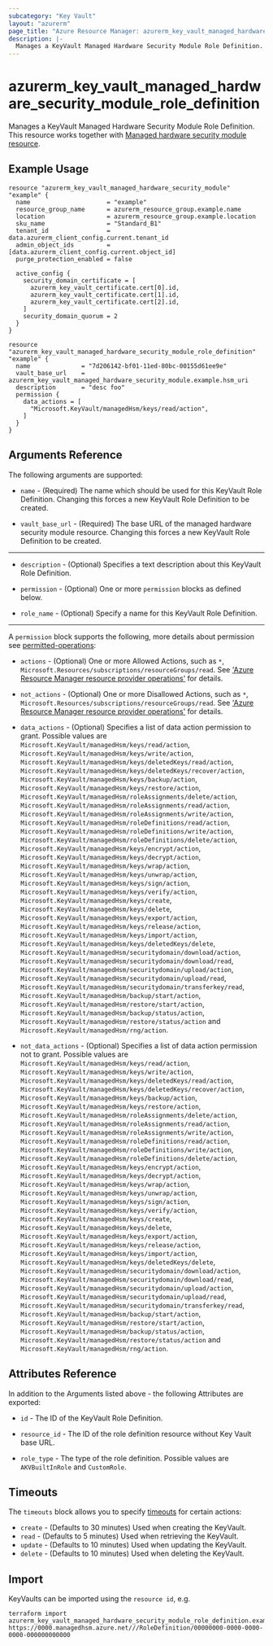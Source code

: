 ```yaml
---
subcategory: "Key Vault"
layout: "azurerm"
page_title: "Azure Resource Manager: azurerm_key_vault_managed_hardware_security_module_role_definition"
description: |-
  Manages a KeyVault Managed Hardware Security Module Role Definition.
---
```


# azurerm_key_vault_managed_hardware_security_module_role_definition

Manages a KeyVault Managed Hardware Security Module Role Definition. This resource works together with [Managed hardware security module resource](./key_vault_managed_hardware_security_module).

## Example Usage

```hcl
resource "azurerm_key_vault_managed_hardware_security_module" "example" {
  name                     = "example"
  resource_group_name      = azurerm_resource_group.example.name
  location                 = azurerm_resource_group.example.location
  sku_name                 = "Standard_B1"
  tenant_id                = data.azurerm_client_config.current.tenant_id
  admin_object_ids         = [data.azurerm_client_config.current.object_id]
  purge_protection_enabled = false

  active_config {
    security_domain_certificate = [
      azurerm_key_vault_certificate.cert[0].id,
      azurerm_key_vault_certificate.cert[1].id,
      azurerm_key_vault_certificate.cert[2].id,
    ]
    security_domain_quorum = 2
  }
}

resource "azurerm_key_vault_managed_hardware_security_module_role_definition" "example" {
  name              = "7d206142-bf01-11ed-80bc-00155d61ee9e"
  vault_base_url    = azurerm_key_vault_managed_hardware_security_module.example.hsm_uri
  description       = "desc foo"
  permission {
    data_actions = [
      "Microsoft.KeyVault/managedHsm/keys/read/action",
    ]
  }
}
```

## Arguments Reference

The following arguments are supported:

* `name` - (Required) The name which should be used for this KeyVault Role Definition. Changing this forces a new KeyVault Role Definition to be created.

* `vault_base_url` - (Required) The base URL of the managed hardware security module resource. Changing this forces a new KeyVault Role Definition to be created.

---

* `description` - (Optional) Specifies a text description about this KeyVault Role Definition.

* `permission` - (Optional) One or more `permission` blocks as defined below.

* `role_name` - (Optional) Specify a name for this KeyVault Role Definition.

---

A `permission` block supports the following, more details about permission see [permitted-operations](https://learn.microsoft.com/en-us/azure/key-vault/managed-hsm/built-in-roles#permitted-operations):

* `actions` - (Optional) One or more Allowed Actions, such as `*`, `Microsoft.Resources/subscriptions/resourceGroups/read`. See ['Azure Resource Manager resource provider operations'](https://docs.microsoft.com/azure/role-based-access-control/resource-provider-operations) for details.

* `not_actions` - (Optional) One or more Disallowed Actions, such as `*`, `Microsoft.Resources/subscriptions/resourceGroups/read`. See ['Azure Resource Manager resource provider operations'](https://docs.microsoft.com/azure/role-based-access-control/resource-provider-operations) for details.

* `data_actions` - (Optional) Specifies a list of data action permission to grant. Possible values are `Microsoft.KeyVault/managedHsm/keys/read/action`, `Microsoft.KeyVault/managedHsm/keys/write/action`, `Microsoft.KeyVault/managedHsm/keys/deletedKeys/read/action`, `Microsoft.KeyVault/managedHsm/keys/deletedKeys/recover/action`, `Microsoft.KeyVault/managedHsm/keys/backup/action`, `Microsoft.KeyVault/managedHsm/keys/restore/action`, `Microsoft.KeyVault/managedHsm/roleAssignments/delete/action`, `Microsoft.KeyVault/managedHsm/roleAssignments/read/action`, `Microsoft.KeyVault/managedHsm/roleAssignments/write/action`, `Microsoft.KeyVault/managedHsm/roleDefinitions/read/action`, `Microsoft.KeyVault/managedHsm/roleDefinitions/write/action`, `Microsoft.KeyVault/managedHsm/roleDefinitions/delete/action`, `Microsoft.KeyVault/managedHsm/keys/encrypt/action`, `Microsoft.KeyVault/managedHsm/keys/decrypt/action`, `Microsoft.KeyVault/managedHsm/keys/wrap/action`, `Microsoft.KeyVault/managedHsm/keys/unwrap/action`, `Microsoft.KeyVault/managedHsm/keys/sign/action`, `Microsoft.KeyVault/managedHsm/keys/verify/action`, `Microsoft.KeyVault/managedHsm/keys/create`, `Microsoft.KeyVault/managedHsm/keys/delete`, `Microsoft.KeyVault/managedHsm/keys/export/action`, `Microsoft.KeyVault/managedHsm/keys/release/action`, `Microsoft.KeyVault/managedHsm/keys/import/action`, `Microsoft.KeyVault/managedHsm/keys/deletedKeys/delete`, `Microsoft.KeyVault/managedHsm/securitydomain/download/action`, `Microsoft.KeyVault/managedHsm/securitydomain/download/read`, `Microsoft.KeyVault/managedHsm/securitydomain/upload/action`, `Microsoft.KeyVault/managedHsm/securitydomain/upload/read`, `Microsoft.KeyVault/managedHsm/securitydomain/transferkey/read`, `Microsoft.KeyVault/managedHsm/backup/start/action`, `Microsoft.KeyVault/managedHsm/restore/start/action`, `Microsoft.KeyVault/managedHsm/backup/status/action`, `Microsoft.KeyVault/managedHsm/restore/status/action` and `Microsoft.KeyVault/managedHsm/rng/action`.

* `not_data_actions` - (Optional) Specifies a list of data action permission not to grant. Possible values are `Microsoft.KeyVault/managedHsm/keys/read/action`, `Microsoft.KeyVault/managedHsm/keys/write/action`, `Microsoft.KeyVault/managedHsm/keys/deletedKeys/read/action`, `Microsoft.KeyVault/managedHsm/keys/deletedKeys/recover/action`, `Microsoft.KeyVault/managedHsm/keys/backup/action`, `Microsoft.KeyVault/managedHsm/keys/restore/action`, `Microsoft.KeyVault/managedHsm/roleAssignments/delete/action`, `Microsoft.KeyVault/managedHsm/roleAssignments/read/action`, `Microsoft.KeyVault/managedHsm/roleAssignments/write/action`, `Microsoft.KeyVault/managedHsm/roleDefinitions/read/action`, `Microsoft.KeyVault/managedHsm/roleDefinitions/write/action`, `Microsoft.KeyVault/managedHsm/roleDefinitions/delete/action`, `Microsoft.KeyVault/managedHsm/keys/encrypt/action`, `Microsoft.KeyVault/managedHsm/keys/decrypt/action`, `Microsoft.KeyVault/managedHsm/keys/wrap/action`, `Microsoft.KeyVault/managedHsm/keys/unwrap/action`, `Microsoft.KeyVault/managedHsm/keys/sign/action`, `Microsoft.KeyVault/managedHsm/keys/verify/action`, `Microsoft.KeyVault/managedHsm/keys/create`, `Microsoft.KeyVault/managedHsm/keys/delete`, `Microsoft.KeyVault/managedHsm/keys/export/action`, `Microsoft.KeyVault/managedHsm/keys/release/action`, `Microsoft.KeyVault/managedHsm/keys/import/action`, `Microsoft.KeyVault/managedHsm/keys/deletedKeys/delete`, `Microsoft.KeyVault/managedHsm/securitydomain/download/action`, `Microsoft.KeyVault/managedHsm/securitydomain/download/read`, `Microsoft.KeyVault/managedHsm/securitydomain/upload/action`, `Microsoft.KeyVault/managedHsm/securitydomain/upload/read`, `Microsoft.KeyVault/managedHsm/securitydomain/transferkey/read`, `Microsoft.KeyVault/managedHsm/backup/start/action`, `Microsoft.KeyVault/managedHsm/restore/start/action`, `Microsoft.KeyVault/managedHsm/backup/status/action`, `Microsoft.KeyVault/managedHsm/restore/status/action` and `Microsoft.KeyVault/managedHsm/rng/action`.

## Attributes Reference

In addition to the Arguments listed above - the following Attributes are exported:

* `id` - The ID of the KeyVault Role Definition.

* `resource_id` - The ID of the role definition resource without Key Vault base URL.

* `role_type` - The type of the role definition. Possible values are `AKVBuiltInRole` and `CustomRole`.

## Timeouts

The `timeouts` block allows you to specify [timeouts](https://www.terraform.io/language/resources/syntax#operation-timeouts) for certain actions:

* `create` - (Defaults to 30 minutes) Used when creating the KeyVault.
* `read` - (Defaults to 5 minutes) Used when retrieving the KeyVault.
* `update` - (Defaults to 10 minutes) Used when updating the KeyVault.
* `delete` - (Defaults to 10 minutes) Used when deleting the KeyVault.

## Import

KeyVaults can be imported using the `resource id`, e.g.

```shell
terraform import azurerm_key_vault_managed_hardware_security_module_role_definition.example https://0000.managedhsm.azure.net///RoleDefinition/00000000-0000-0000-0000-000000000000
```
